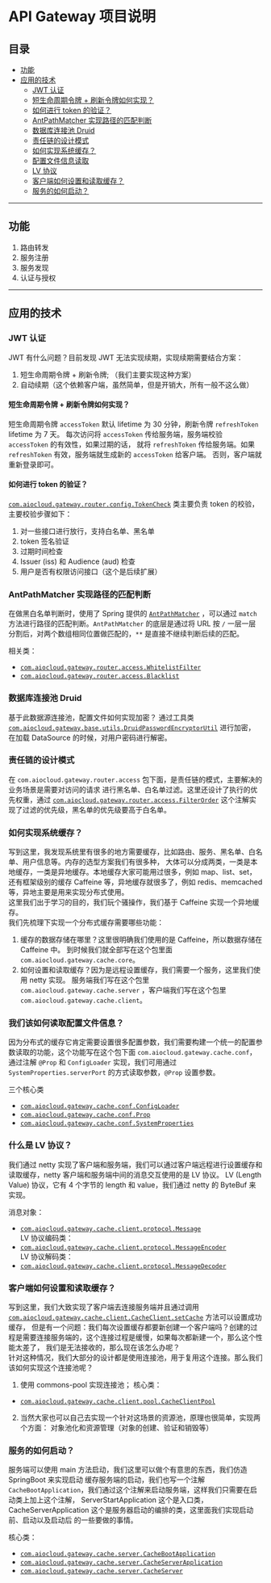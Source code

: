 # API Gateway 项目说明

## 目录

- [功能](#功能)
- [应用的技术](#应用的技术)
    - [JWT 认证](#jwt-认证)
    - [短生命周期令牌 + 刷新令牌如何实现？](#短生命周期令牌-刷新令牌如何实现)
    - [如何进行 token 的验证？](#如何进行-token-的验证)
    - [AntPathMatcher 实现路径的匹配判断](#antpathmatcher-实现路径的匹配判断)
    - [数据库连接池 Druid](#数据库连接池-druid)
    - [责任链的设计模式](#责任链的设计模式)
    - [如何实现系统缓存？](#如何实现系统缓存)
    - [配置文件信息读取](#配置文件信息读取)
    - [LV 协议](#lv-协议)
    - [客户端如何设置和读取缓存？](#客户端如何设置和读取缓存)
    - [服务的如何启动？](#服务的如何启动)

---

## 功能

1. 路由转发
2. 服务注册
3. 服务发现
4. 认证与授权

---

## 应用的技术

### JWT 认证

JWT 有什么问题？目前发现 JWT 无法实现续期，实现续期需要结合方案：

1. 短生命周期令牌 + 刷新令牌; （我们主要实现这种方案）
2. 自动续期（这个依赖客户端，虽然简单，但是开销大，所有一般不这么做）

#### 短生命周期令牌 + 刷新令牌如何实现？

短生命周期令牌 `accessToken` 默认 lifetime 为 30 分钟，刷新令牌 `refreshToken` lifetime 为 7 天。
每次访问将 `accessToken` 传给服务端，服务端校验 `accessToken` 的有效性，如果过期的话，
就将 `refreshToken` 传给服务端。如果 `refreshToken` 有效，服务端就生成新的 `accessToken` 给客户端。
否则，客户端就重新登录即可。

#### 如何进行 token 的验证？

[`com.aiocloud.gateway.router.config.TokenCheck`](https://github.com/pydlove/java-researcher/blob/main/api-gateway/gateway-center/src/main/java/com/aiocloud/gateway/router/config/TokenCheck.java)
类主要负责 token 的校验，主要校验步骤如下：

1. 对一些接口进行放行，支持白名单、黑名单
2. token 签名验证
3. 过期时间检查
4. Issuer (iss) 和 Audience (aud) 检查
5. 用户是否有权限访问接口（这个是后续扩展）

### AntPathMatcher 实现路径的匹配判断

在做黑白名单判断时，使用了 Spring
提供的 [`AntPathMatcher`](https://docs.spring.io/spring-framework/docs/current/javadoc-api/org/springframework/util/AntPathMatcher.html)
，可以通过 `match` 方法进行路径的匹配判断。`AntPathMatcher` 的底层是通过将 URL 按 `/`
一层一层分割后，对两个数组相同位置做匹配的，`**` 是直接不继续判断后续的匹配。

相关类：

- [`com.aiocloud.gateway.router.access.WhitelistFilter`](https://github.com/pydlove/java-researcher/blob/main/api-gateway/gateway-center/src/main/java/com/aiocloud/gateway/router/access/WhitelistFilter.java)
- [`com.aiocloud.gateway.router.access.Blacklist`](https://github.com/pydlove/java-researcher/blob/main/api-gateway/gateway-center/src/main/java/com/aiocloud/gateway/router/access/Blacklist.java)

### 数据库连接池 Druid

基于此数据源连接池，配置文件如何实现加密？
通过工具类 [`com.aiocloud.gateway.base.utils.DruidPasswordEncryptorUtil`](https://github.com/pydlove/java-researcher/blob/main/api-gateway/gateway-center/src/main/java/com/aiocloud/gateway/base/utils/DruidPasswordEncryptorUtil.java)
进行加密，
在加载 DataSource 的时候，对用户密码进行解密。

### 责任链的设计模式

在 `com.aiocloud.gateway.router.access` 包下面，是责任链的模式，主要解决的业务场景是需要对访问的请求
进行黑名单、白名单过滤。这里还设计了执行的优先权重，通过 [`com.aiocloud.gateway.router.access.FilterOrder`](https://github.com/pydlove/java-researcher/blob/main/api-gateway/gateway-center/src/main/java/com/aiocloud/gateway/router/access/FilterOrder.java)
这个注解实现了过滤的优先级，黑名单的优先级要高于白名单。

### 如何实现系统缓存？

写到这里，我发现系统里有很多的地方需要缓存，比如路由、服务、黑名单、白名单、用户信息等。内存的选型方案我们有很多种，
大体可以分成两类，一类是本地缓存，一类是异地缓存。本地缓存大家可能用过很多，例如 map、list、set，还有框架级别的缓存
Caffeine 等，异地缓存就很多了，例如 redis、memcached 等，异地主要是用来实现分布式使用。  
这里我们出于学习的目的，我们玩个骚操作，我们基于 Caffeine 实现一个异地缓存。  
我们先梳理下实现一个分布式缓存需要哪些功能：

1. 缓存的数据存储在哪里？这里很明确我们使用的是 Caffeine，所以数据存储在 Caffeine 中。
   到时候我们就全部写在这个包里面 `com.aiocloud.gateway.cache.core`。
2. 如何设置和读取缓存？因为是远程设置缓存，我们需要一个服务，这里我们使用 netty 实现。
   服务端我们写在这个包里 `com.aiocloud.gateway.cache.server`
   ，客户端我们写在这个包里 `com.aiocloud.gateway.cache.client`。

### 我们该如何读取配置文件信息？

因为分布式的缓存它肯定需要设置很多配置参数，我们需要构建一个统一的配置参数读取的功能，这个功能写在这个包下面 `com.aiocloud.gateway.cache.conf`，
通过注解 `@Prop` 和 `ConfigLoader` 实现，我们可用通过 `SystemProperties.serverPort` 的方式读取参数，`@Prop` 设置参数。

三个核心类

- [`com.aiocloud.gateway.cache.conf.ConfigLoader`](https://github.com/pydlove/java-researcher/blob/main/api-gateway/gateway-cache/src/main/java/com/aiocloud/gateway/cache/conf/ConfigLoader.java)
- [`com.aiocloud.gateway.cache.conf.Prop`](https://github.com/pydlove/java-researcher/blob/main/api-gateway/gateway-cache/src/main/java/com/aiocloud/gateway/cache/conf/Prop.java)
- [`com.aiocloud.gateway.cache.conf.SystemProperties`](https://github.com/pydlove/java-researcher/blob/main/api-gateway/gateway-cache/src/main/java/com/aiocloud/gateway/cache/conf/SystemProperties.java)

### 什么是 LV 协议？

我们通过 netty 实现了客户端和服务端，我们可以通过客户端远程进行设置缓存和读取缓存，netty 客户端和服务端中间的消息交互使用的是
LV 协议。
LV (Length Value) 协议，它有 4 个字节的 length 和 value，我们通过 netty 的 ByteBuf 来实现。

消息对象：

- [`com.aiocloud.gateway.cache.client.protocol.Message`](https://github.com/pydlove/java-researcher/blob/main/api-gateway/gateway-cache/src/main/java/com/aiocloud/gateway/cache/client/protocol/Message.java)  
  LV 协议编码类：
- [`com.aiocloud.gateway.cache.client.protocol.MessageEncoder`](https://github.com/pydlove/java-researcher/blob/main/api-gateway/gateway-cache/src/main/java/com/aiocloud/gateway/cache/client/protocol/MessageEncoder.java)  
  LV 协议解码类：
- [`com.aiocloud.gateway.cache.client.protocol.MessageDecoder`](https://github.com/pydlove/java-researcher/blob/main/api-gateway/gateway-cache/src/main/java/com/aiocloud/gateway/cache/client/protocol/MessageDecoder.java)

### 客户端如何设置和读取缓存？

写到这里，我们大致实现了客户端去连接服务端并且通过调用 [`com.aiocloud.gateway.cache.client.CacheClient.setCache`](https://github.com/pydlove/java-researcher/blob/main/api-gateway/gateway-cache/src/main/java/com/aiocloud/gateway/cache/client/CacheClient.java)
方法可以设置成功缓存，
但是有一个问题：我们每次设置缓存都要新创建一个客户端吗？创建的过程是需要连接服务端的，这个连接过程是缓慢，如果每次都新建一个，那么这个性能太差了，
我们是无法接收的，那么现在该怎么办呢？  
针对这种情况，我们大部分的设计都是使用连接池，用于复用这个连接。那么我们该如何实现这个连接池呢？

1. 使用 commons-pool 实现连接池； 核心类：

- [`com.aiocloud.gateway.cache.client.pool.CacheClientPool`](https://github.com/pydlove/java-researcher/blob/main/api-gateway/gateway-cache/src/main/java/com/aiocloud/gateway/cache/client/pool/CacheClientPool.java)

2. 当然大家也可以自己去实现一个针对这场景的资源池，原理也很简单，实现两个方面：
   对象池化和资源管理（对象的创建、验证和销毁等）

### 服务的如何启动？

服务端可以使用 main 方法启动，我们这里可以做个有意思的东西，我们仿造 SpringBoot 来实现启动
缓存服务端的启动，我们也写一个注解 `CacheBootApplication`，我们通过这个注解来启动服务端，这样我们只需要在启动类上加上这个注解，
ServerStartApplication 这个是入口类，CacheServerApplication 这个是服务器启动的编排的类，这里面我们实现启动前、启动以及启动后
的一些要做的事情。

核心类：

- [`com.aiocloud.gateway.cache.server.CacheBootApplication`](https://github.com/pydlove/java-researcher/blob/main/api-gateway/gateway-cache/src/main/java/com/aiocloud/gateway/cache/server/CacheBootApplication.java)
- [`com.aiocloud.gateway.cache.server.CacheServerApplication`](https://github.com/pydlove/java-researcher/blob/main/api-gateway/gateway-cache/src/main/java/com/aiocloud/gateway/cache/server/CacheServerApplication.java)
- [`com.aiocloud.gateway.cache.server.CacheServer`](https://github.com/pydlove/java-researcher/blob/main/api-gateway/gateway-cache/src/main/java/com/aiocloud/gateway/cache/server/CacheServer.java)
